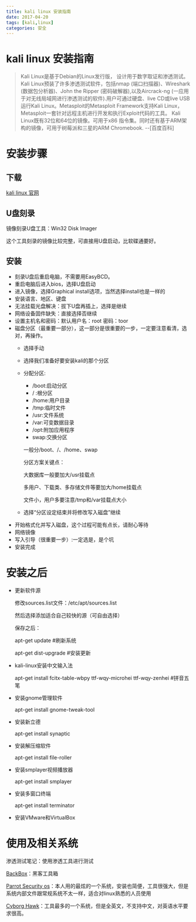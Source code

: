 ```yaml
---
title: kali linux 安装指南
date: 2017-04-20
tags: [kali,linux]
categories: 安全
---
```


# kali linux 安装指南

>Kali Linux是基于Debian的Linux发行版， 设计用于数字取证和渗透测试。Kali Linux预装了许多渗透测试软件，包括nmap (端口扫描器)、Wireshark (数据包分析器)、John the Ripper (密码破解器),以及Aircrack-ng (一应用于对无线局域网进行渗透测试的软件).用户可通过硬盘、live CD或live USB运行Kali Linux。Metasploit的Metasploit Framework支持Kali Linux，Metasploit一套针对远程主机进行开发和执行Exploit代码的工具。
Kali Linux既有32位和64位的镜像。可用于x86 指令集。同时还有基于ARM架构的镜像，可用于树莓派和三星的ARM Chromebook. --[百度百科]

<!-- more-->

# 安装步骤

## 下载

[kali linux 官网](https://www.kali.org/downloads/)

## U盘刻录

镜像刻录U盘工具：Win32 Disk Imager

这个工具刻录的镜像比较完整，可直接用U盘启动，比软碟通要好。

## 安装

- 刻录U盘后重启电脑，不需要用EasyBCD。
- 重启电脑后进入bios，选择U盘启动
- 进入镜像，选择Graphical install选项，当然选择install也是一样的
- 安装语言、地区、键盘
- 无法挂载光盘解决：拔下U盘再插上，选择是继续
- 网络设备固件缺失：直接选择否继续
- 设置主机名和密码：默认用户名：root 密码：toor
- 磁盘分区（最重要一部分），这一部分是很重要的一步，一定要注意看清，选对，再操作。
  - 选择手动
  - 选择我们准备好要安装kali的那个分区
  - 分配分区:
    - /boot:启动分区
    - / :根分区
    - /home:用户目录
    - /tmp:临时文件
    - /usr:文件系统
    - /var:可变数据目录
    - /opt:附加应用程序
    - swap:交换分区

    一般分/boot、/、/home、swap

    分区方案关键点：

    大数据库一般要加大/usr挂载点

    多用户、下载类、多存储文件等要加大/home挂载点

    文件小，用户多要注意/tmp和/var挂载点大小
  - 选择“分区设定结束并将修改写入磁盘”继续
- 开始格式化并写入磁盘，这个过程可能有点长，请耐心等待
- 网络镜像
- 写入引导（很重要一步）:一定选是，是个坑
- 安装完成

# 安装之后

- 更新软件源

  修改sources.list文件：/etc/apt/sources.list

  然后选择添加适合自己较快的源（可自由选择）

  保存之后：

  apt-get update      #刷新系统

  apt-get dist-upgrade         #安装更新

- kali-linux安装中文输入法

  apt-get install fcitx-table-wbpy ttf-wqy-microhei ttf-wqy-zenhei         #拼音五笔

- 安装gnome管理软件

  apt-get install gnome-tweak-tool

- 安装新立德

  apt-get install synaptic

- 安装解压缩软件

  apt-get install file-roller

- 安装smplayer视频播放器

  apt-get install smplayer

- 安装多窗口终端

  apt-get install terminator

- 安装VMware和VirtualBox


# 使用及相关系统

渗透测试笔记：使用渗透工具进行测试

[BackBox]()：黑客工具箱

[Parrot Security os]()：本人用的最炫的一个系统，安装也简便，工具很强大，但是系统内部文件跟常规系统不太一样，适合对linux熟悉的人员使用

[Cyborg Hawk]()：工具最多的一个系统，但是全英文，不支持中文，对英语水平要求很高。
